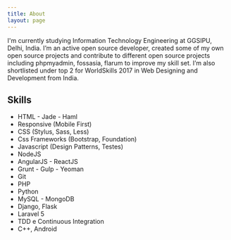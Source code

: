 ```yaml
---
title: About
layout: page
---
```

<!-- ![Profile Image]({{ site.url }}/{{ site.picture }}) -->

<p>I'm currently studying Information Technology Engineering at GGSIPU, Delhi, India. I’m an active open source developer, created some of my own open source projects and contribute to different open source projects including phpmyadmin, fossasia, flarum to improve my skill set. I’m also shortlisted under top 2 for WorldSkills 2017 in Web Designing and Development from India.</p>


<h2>Skills</h2>

<ul class="skill-list">
	<li>HTML - Jade - Haml</li>
	<li>Responsive (Mobile First)</li>
	<li>CSS (Stylus, Sass, Less)</li>
	<li>Css Frameworks (Bootstrap, Foundation)</li>
	<li>Javascript (Design Patterns, Testes)</li>
	<li>NodeJS</li>
	<li>AngularJS - ReactJS</li>
	<li>Grunt - Gulp - Yeoman</li>
	<li>Git</li>
	<li>PHP</li>
	<li>Python</li>
	<li>MySQL - MongoDB</li>
	<li>Django, Flask</li>
	<li>Laravel 5</li>
	<li>TDD e Continuous Integration</li>
	<li>C++, Android</li>
</ul>


